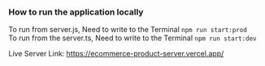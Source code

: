 ### How to run the application locally

To run from server.js, Need to write to the Terminal `npm run start:prod`</br>
To run from the server.ts, Need to write to the Terminal `npm run start:dev`

Live Server Link: https://ecommerce-product-server.vercel.app/
